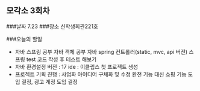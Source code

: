 ## 모각소 3회차

###날짜
7.23
###장소
신학생회관221호

###오늘의 할일
- 자바 스프링 공부
  자바 객체 공부
  자바 spring 컨트롤러(static, mvc, api 버전)
  스프링 test 코드 작성 후 테스트 해보기
- 자바 환경설정
버전 : 17
ide : 이클립스
첫 프로젝트 생성
- 프로젝트 기획 진행 : 사업화 아이디어 구체화 및 수정
환전 기능 대신 쇼핑 기능 도입 결정, 
광고 계정 도입 결정
